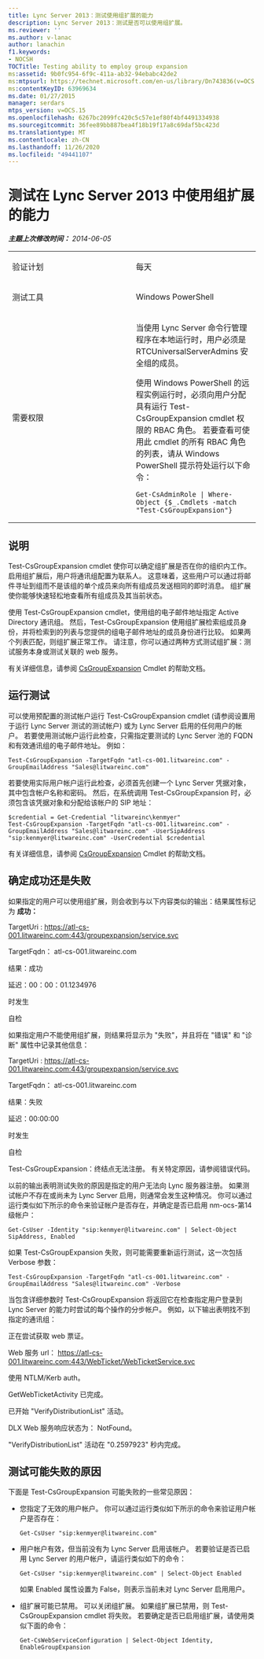 ```yaml
---
title: Lync Server 2013：测试使用组扩展的能力
description: Lync Server 2013：测试是否可以使用组扩展。
ms.reviewer: ''
ms.author: v-lanac
author: lanachin
f1.keywords:
- NOCSH
TOCTitle: Testing ability to employ group expansion
ms:assetid: 9b0fc954-6f9c-411a-ab32-94ebabc42de2
ms:mtpsurl: https://technet.microsoft.com/en-us/library/Dn743836(v=OCS.15)
ms:contentKeyID: 63969634
ms.date: 01/27/2015
manager: serdars
mtps_version: v=OCS.15
ms.openlocfilehash: 6267bc2099fc420c5c57e1ef80f4bf4491334938
ms.sourcegitcommit: 36fee89bb887bea4f18b19f17a8c69daf5bc423d
ms.translationtype: MT
ms.contentlocale: zh-CN
ms.lasthandoff: 11/26/2020
ms.locfileid: "49441107"
---
```

# <a name="testing-ability-to-employ-group-expansion-in-lync-server-2013"></a>测试在 Lync Server 2013 中使用组扩展的能力

<div data-xmlns="http://www.w3.org/1999/xhtml">

<div class="topic" data-xmlns="http://www.w3.org/1999/xhtml" data-msxsl="urn:schemas-microsoft-com:xslt" data-cs="https://msdn.microsoft.com/">

<div data-asp="https://msdn2.microsoft.com/asp">



</div>

<div id="mainSection">

<div id="mainBody">

<span> </span>

_**主题上次修改时间：** 2014-06-05_


<table>
<colgroup>
<col style="width: 50%" />
<col style="width: 50%" />
</colgroup>
<tbody>
<tr class="odd">
<td><p>验证计划</p></td>
<td><p>每天</p></td>
</tr>
<tr class="even">
<td><p>测试工具</p></td>
<td><p>Windows PowerShell</p></td>
</tr>
<tr class="odd">
<td><p>需要权限</p></td>
<td><p>当使用 Lync Server 命令行管理程序在本地运行时，用户必须是 RTCUniversalServerAdmins 安全组的成员。</p>
<p>使用 Windows PowerShell 的远程实例运行时，必须向用户分配具有运行 Test-CsGroupExpansion cmdlet 权限的 RBAC 角色。 若要查看可使用此 cmdlet 的所有 RBAC 角色的列表，请从 Windows PowerShell 提示符处运行以下命令：</p>
<pre><code>Get-CsAdminRole | Where-Object {$_.Cmdlets -match &quot;Test-CsGroupExpansion&quot;}</code></pre></td>
</tr>
</tbody>
</table>


<div>

## <a name="description"></a>说明

Test-CsGroupExpansion cmdlet 使你可以确定组扩展是否在你的组织内工作。 启用组扩展后，用户将通讯组配置为联系人。 这意味着，这些用户可以通过将邮件寻址到组而不是该组的单个成员来向所有组成员发送相同的即时消息。 组扩展使你能够快速轻松地查看所有组成员及其当前状态。

使用 Test-CsGroupExpansion cmdlet，使用组的电子邮件地址指定 Active Directory 通讯组。 然后，Test-CsGroupExpansion 使用组扩展检索组成员身份，并将检索到的列表与您提供的组电子邮件地址的成员身份进行比较。 如果两个列表匹配，则组扩展正常工作。 请注意，你可以通过两种方式测试组扩展：测试服务本身或测试关联的 web 服务。

有关详细信息，请参阅 [CsGroupExpansion](https://docs.microsoft.com/powershell/module/skype/Test-CsGroupExpansion) Cmdlet 的帮助文档。

</div>

<div>

## <a name="running-the-test"></a>运行测试

可以使用预配置的测试帐户运行 Test-CsGroupExpansion cmdlet (请参阅设置用于运行 Lync Server 测试的测试帐户) 或为 Lync Server 启用的任何用户的帐户。 若要使用测试帐户运行此检查，只需指定要测试的 Lync Server 池的 FQDN 和有效通讯组的电子邮件地址。 例如：

    Test-CsGroupExpansion -TargetFqdn "atl-cs-001.litwareinc.com" -GroupEmailAddress "Sales@litwareinc.com"

若要使用实际用户帐户运行此检查，必须首先创建一个 Lync Server 凭据对象，其中包含帐户名称和密码。 然后，在系统调用 Test-CsGroupExpansion 时，必须包含该凭据对象和分配给该帐户的 SIP 地址：

    $credential = Get-Credential "litwareinc\kenmyer"
    Test-CsGroupExpansion -TargetFqdn "atl-cs-001.litwareinc.com" -GroupEmailAddress "Sales@litwareinc.com" -UserSipAddress "sip:kenmyer@litwareinc.com" -UserCredential $credential

有关详细信息，请参阅 [CsGroupExpansion](https://docs.microsoft.com/powershell/module/skype/Test-CsGroupExpansion) Cmdlet 的帮助文档。

</div>

<div>

## <a name="determining-success-or-failure"></a>确定成功还是失败

如果指定的用户可以使用组扩展，则会收到与以下内容类似的输出：结果属性标记为 **成功：**

TargetUri : https://atl-cs-001.litwareinc.com:443/groupexpansion/service.svc

TargetFqdn： atl-cs-001.litwareinc.com

结果：成功

延迟：00：00：01.1234976

时发生

自检

如果指定用户不能使用组扩展，则结果将显示为 "失败"，并且将在 "错误" 和 "诊断" 属性中记录其他信息：

TargetUri : https://atl-cs-001.litwareinc.com:443/groupexpansion/service.svc

TargetFqdn： atl-cs-001.litwareinc.com

结果：失败

延迟：00:00:00

时发生

自检

Test-CsGroupExpansion：终结点无法注册。 有关特定原因，请参阅错误代码。

以前的输出表明测试失败的原因是指定的用户无法向 Lync 服务器注册。 如果测试帐户不存在或尚未为 Lync Server 启用，则通常会发生这种情况。 你可以通过运行类似如下所示的命令来验证帐户是否存在，并确定是否已启用 nm-ocs-第14级帐户：

    Get-CsUser -Identity "sip:kenmyer@litwareinc.com" | Select-Object SipAddress, Enabled

如果 Test-CsGroupExpansion 失败，则可能需要重新运行测试，这一次包括 Verbose 参数：

    Test-CsGroupExpansion -TargetFqdn "atl-cs-001.litwareinc.com" -GroupEmailAddress "Sales@litwareinc.com" -Verbose

当包含详细参数时 Test-CsGroupExpansion 将返回它在检查指定用户登录到 Lync Server 的能力时尝试的每个操作的分步帐户。 例如，以下输出表明找不到指定的通讯组：

正在尝试获取 web 票证。

Web 服务 url： https://atl-cs-001.litwareinc.com:443/WebTicket/WebTicketService.svc

使用 NTLM/Kerb auth。

GetWebTicketActivity 已完成。

已开始 "VerifyDistributionList" 活动。

DLX Web 服务响应状态为： NotFound。

"VerifyDistributionList" 活动在 "0.2597923" 秒内完成。

</div>

<div>

## <a name="reasons-why-the-test-might-have-failed"></a>测试可能失败的原因

下面是 Test-CsGroupExpansion 可能失败的一些常见原因：

  - 您指定了无效的用户帐户。 你可以通过运行类似如下所示的命令来验证用户帐户是否存在：
    
        Get-CsUser "sip:kenmyer@litwareinc.com"

  - 用户帐户有效，但当前没有为 Lync Server 启用该帐户。 若要验证是否已启用 Lync Server 的用户帐户，请运行类似如下的命令：
    
        Get-CsUser "sip:kenmyer@litwareinc.com" | Select-Object Enabled
    
    如果 Enabled 属性设置为 False，则表示当前未对 Lync Server 启用用户。

  - 组扩展可能已禁用。 可以关闭组扩展。 如果组扩展已禁用，则 Test-CsGroupExpansion cmdlet 将失败。 若要确定是否已启用组扩展，请使用类似下面的命令：
    
        Get-CsWebServiceConfiguration | Select-Object Identity, EnableGroupExpansion

</div>

</div>

<span> </span>

</div>

</div>

</div>

